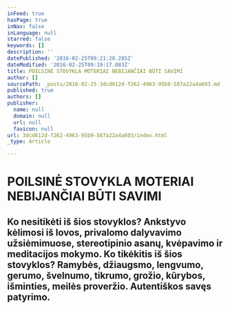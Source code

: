 ```yaml
---
inFeed: true
hasPage: true
inNav: false
inLanguage: null
starred: false
keywords: []
description: ''
datePublished: '2016-02-25T09:21:28.285Z'
dateModified: '2016-02-25T09:19:17.083Z'
title: POILSINĖ STOVYKLA MOTERIAI NEBIJANČIAI BŪTI SAVIMI
author: []
sourcePath: _posts/2016-02-25-3dcd612d-f262-4963-95b9-587a22a4a603.md
published: true
authors: []
publisher:
  name: null
  domain: null
  url: null
  favicon: null
url: 3dcd612d-f262-4963-95b9-587a22a4a603/index.html
_type: Article

---
```

# POILSINĖ STOVYKLA MOTERIAI NEBIJANČIAI BŪTI SAVIMI

## Ko nesitikėti iš šios stovyklos? Ankstyvo kėlimosi iš lovos, privalomo dalyvavimo užsiėmimuose, stereotipinio asanų, kvėpavimo ir meditacijos mokymo. Ko tikėkitis iš šios stovyklos? Ramybės, džiaugsmo, lengvumo, gerumo, švelnumo, tikrumo, grožio, kūrybos, išminties, meilės proveržio. Autentiškos savęs patyrimo.